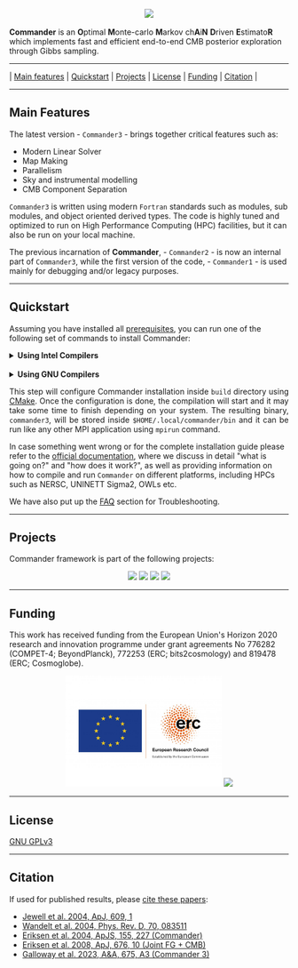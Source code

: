 <a name="top"></a>
<p align="center">
    <img src="https://github.com/hke/Commander/blob/master/logo/Commander-logo-large-1024x335.png" height="150">
</p>

**Commander** is an **O**ptimal **M**onte-carlo **M**arkov ch**A**i**N** **D**riven **E**stimato**R** which implements fast and efficient end-to-end CMB posterior exploration through Gibbs sampling.

---

| [Main features](#main-features) | [Quickstart](#quickstart) | [Projects](#projects) | [License](#license) | [Funding](#funding) | [Citation](#citation) |

---

## Main Features

The latest version - `Commander3` - brings together critical features such as:

- Modern Linear Solver
- Map Making
- Parallelism
- Sky and instrumental modelling
- CMB Component Separation

`Commander3` is written using modern `Fortran` standards such as modules, sub modules, and object oriented derived types. The code is highly tuned and optimized to run on High Performance Computing (HPC) facilities, but it can also be run on your local machine.

The previous incarnation of **Commander**, - `Commander2` - is now an internal part of 
`Commander3`, while the first version of the code, - `Commander1` - is used mainly for 
debugging and/or legacy purposes.

---

## Quickstart

Assuming you have installed all 
[prerequisites](https://cosmoglobe.github.io/Commander/#/01_user_manual/prerequisites/README),
you can run one of the following set of commands to install Commander:
<details>
<summary>
<b>Using Intel Compilers</b>
</summary>
<pre><code>
&#36; git clone https://github.com/Cosmoglobe/Commander.git && cd Commander 
&#36; mkdir build && cd build 
&#36; cmake -DCMAKE_INSTALL_PREFIX=&#36;HOME/.local/commander -DCOMM3_BACKEND=mkl -DCMAKE_C_COMPILER=icc -DCMAKE_CXX_COMPILER=icpc -DCMAKE_Fortran_COMPILER=ifort -DMPI_C_COMPILER=mpiicc -DMPI_CXX_COMPILER=mpiicpc -DMPI_Fortran_COMPILER=mpiifort ..
&#36; cmake --build . --target install -j N  
</code></pre>
where <code>N</code> is the number of processors to use.
</details>
</br>

<details>
<summary>
<b>Using GNU Compilers</b>
</summary>
<pre><code>
&#36; git clone https://github.com/Cosmoglobe/Commander.git && cd Commander 
&#36; mkdir build && cd build 
&#36; cmake -DCMAKE_INSTALL_PREFIX=&#36;HOME/.local/commander -DCOMM3_BACKEND=opensrc -DCMAKE_C_COMPILER=gcc -DCMAKE_CXX_COMPILER=g++ -DCMAKE_Fortran_COMPILER=gfortran -DMPI_C_COMPILER=mpicc -DMPI_CXX_COMPILER=mpic++ -DMPI_Fortran_COMPILER=mpifort ..
&#36; cmake --build . --target install -j N  
</code></pre>
where <code>N</code> is the number of processors to use.
</details>

<p align="justify">
This step will configure Commander installation inside <code>build</code> directory using 
<a href="https://cmake.org/">CMake</a>. Once the configuration is done, the compilation will 
start and it may take some time to finish depending on your system. The resulting 
binary, <code>commander3</code>, will be stored inside 
<code>&#36;HOME/.local/commander/bin</code> and it can be run like any other MPI 
application using <code>mpirun</code> command.  

In case something went wrong or for the complete installation guide 
please refer to the 
<a href="https://cosmoglobe.github.io/Commander/#/">official documentation</a>, 
where we discuss in detail "what is going on?" and "how does it work?", as 
well as providing information on how to compile and run <code>Commander</code> 
on different platforms, including HPCs such as NERSC, UNINETT Sigma2, OWLs etc. 

We have also put up the 
<a href="https://cosmoglobe.github.io/Commander/#/04_faq/README">FAQ</a> 
section for Troubleshooting.
</p>

---

## Projects

Commander framework is part of the following projects:

<p align="center">
    <img src="./logo/Planck_logo.png" height="100"> 
    <img src="./logo/beyondplanck_logo.png" height="100"> 
    <img src="./logo/LiteBIRD-logo-posi-RGB.png" height="100"> 
    <img src="./logo/Cosmoglobe-logo-vertical-large.png" height="100"> 
</p>

---

## Funding

This work has received funding from the European Union's Horizon 2020 research and innovation programme under grant agreements No 776282 (COMPET-4; BeyondPlanck), 772253 (ERC; bits2cosmology) and 819478 (ERC; Cosmoglobe).

<p align="center">
    <img src="./logo/LOGO_ERC-FLAG_EU_.jpg" height="200">
    <img src="./logo/horizon2020_logo.jpg" height="200">
</p>

---

## License

[GNU GPLv3](https://github.com/Cosmoglobe/Commander/blob/master/COPYING)

---

## Citation

If used for published results, please [cite these papers](https://github.com/Cosmoglobe/Commander/blob/master/docs/commander.bib):

- [Jewell et al. 2004, ApJ, 609, 1](https://ui.adsabs.harvard.edu/abs/2004ApJ...609....1J)
- [Wandelt et al. 2004, Phys. Rev. D, 70, 083511](https://ui.adsabs.harvard.edu/abs/2004PhRvD..70h3511W)
- [Eriksen et al. 2004, ApJS, 155, 227 (Commander)](https://ui.adsabs.harvard.edu/abs/2004ApJS..155..227E)
- [Eriksen et al. 2008, ApJ, 676, 10  (Joint FG + CMB)](https://ui.adsabs.harvard.edu/abs/2008ApJ...676...10E)
- [Galloway et al. 2023, A&A, 675, A3 (Commander 3)](https://www.aanda.org/articles/aa/full_html/2023/07/aa43137-22/aa43137-22.html)
